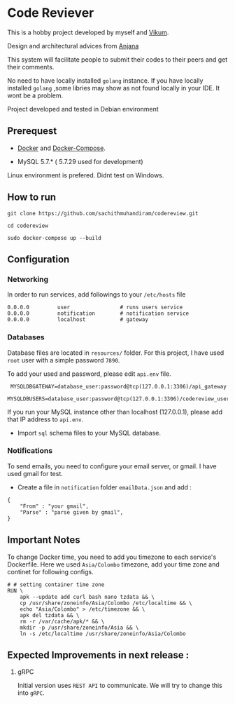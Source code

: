 # Code Reviever 

This is a hobby project developed by myself and [Vikum](https://www.linkedin.com/in/vikum-dheemantha-b2449a146/).

Design and architectural advices from [Anjana](https://www.linkedin.com/in/anjana-kasun-arayawatta-55114b48/)

This system will facilitate people to submit their codes to their peers and get their comments.

No need to have locally installed `golang` instance. If you have locally installed `golang` ,some libries may show as not found locally in your IDE. It wont be a problem. 

Project developed and tested in Debian environment

## Prerequest

* [Docker](https://www.docker.com/) and [Docker-Compose](https://docs.docker.com/compose/).

* MySQL 5.7.* ( 5.7.29 used for development)

Linux environment is prefered. Didnt test on Windows.

## How to run

`git clone https://github.com/sachithmuhandiram/codereview.git`

`cd codereview`

`sudo docker-compose up --build`


## Configuration

### Networking

In order to run services, add followings to your `/etc/hosts` file 
```
0.0.0.0         user                # runs users service
0.0.0.0         notification        # notification service
0.0.0.0         localhost           # gateway
```

### Databases

Database files are located in `resources/` folder. For this project, I have used `root` user with a simple password `7890`. 

To add your used and password, please edit `api.env` file.

```
 MYSQLDBGATEWAY=database_user:password@tcp(127.0.0.1:3306)/api_gateway
 MYSQLDBUSERS=database_user:password@tcp(127.0.0.1:3306)/codereview_users
```

If you run your MySQL instance other than localhost (127.0.0.1), please add that IP address to `api.env`.

* Import `sql` schema files to your MySQL database.

### Notifications

To send emails, you need to configure your email server, or gmail. I have used gmail for test.

* Create a file in `notification` folder `emailData.json` and add :

```
{
    "From" : "your gmail",
    "Parse" : "parse given by gmail",
}
```

## Important Notes

To change Docker time, you need to add you timezone to each service's Dockerfile.
Here we used `Asia/Colombo` timezone, add your time zone and continet for following configs.

```
# # setting container time zone
RUN \
    apk --update add curl bash nano tzdata && \
    cp /usr/share/zoneinfo/Asia/Colombo /etc/localtime && \
    echo "Asia/Colombo" > /etc/timezone && \
    apk del tzdata && \
    rm -r /var/cache/apk/* && \
    mkdir -p /usr/share/zoneinfo/Asia && \
    ln -s /etc/localtime /usr/share/zoneinfo/Asia/Colombo
```

## Expected Improvements in next release :

1. gRPC 

   Initial version uses `REST API` to communicate. We will try to change this into `gRPC`.